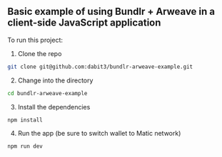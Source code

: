 ## Basic example of using Bundlr + Arweave in a client-side JavaScript application

To run this project:

1. Clone the repo

```sh
git clone git@github.com:dabit3/bundlr-arweave-example.git
```

2. Change into the directory

```sh
cd bundlr-arweave-example
```

3. Install the dependencies

```sh
npm install
```

4. Run the app (be sure to switch wallet to Matic network)

```sh
npm run dev
```